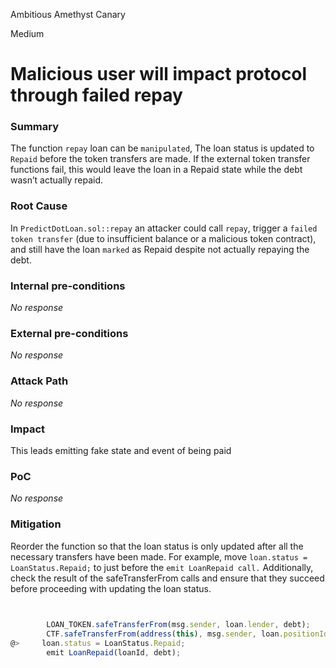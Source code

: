 Ambitious Amethyst Canary

Medium

# Malicious user will impact protocol through failed repay

### Summary

The function `repay` loan can be `manipulated`, The loan status is updated to `Repaid` before the token transfers are made. If the external token transfer functions fail, this would leave the loan in a Repaid state while the debt wasn’t actually repaid.

### Root Cause

In `PredictDotLoan.sol::repay` an attacker could call `repay`, trigger a `failed token transfer` (due to insufficient balance or a malicious token contract), and still have the loan `marked` as Repaid despite not actually repaying the debt.

### Internal pre-conditions

_No response_

### External pre-conditions

_No response_

### Attack Path

_No response_

### Impact

This leads emitting fake state and event of being paid

### PoC

_No response_

### Mitigation

Reorder the function so that the loan status is only updated after all the necessary transfers have been made. For example, move `loan.status = LoanStatus.Repaid;` to just before the `emit LoanRepaid call.`
Additionally, check the result of the safeTransferFrom calls and ensure that they succeed before proceeding with updating the loan status.

```javascript
    

        LOAN_TOKEN.safeTransferFrom(msg.sender, loan.lender, debt);
        CTF.safeTransferFrom(address(this), msg.sender, loan.positionId, loan.collateralAmount, "");
@>     loan.status = LoanStatus.Repaid;
        emit LoanRepaid(loanId, debt);
```
